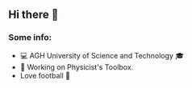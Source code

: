 ## Hi there 👋
### Some info:
- :computer: AGH University of Science and Technology :mortar_board:
- 🔭 Working on Physicist's Toolbox.
- Love football :football:
